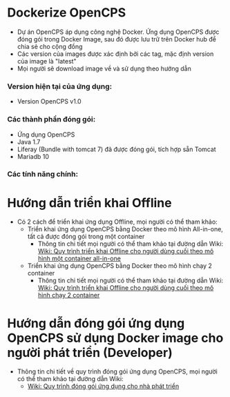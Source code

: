 # Dockerize OpenCPS  
* Dự án OpenCPS áp dụng công nghệ Docker. Ứng dụng OpenCPS được đóng gói trong Docker Image, sau đó được lưu trữ trên Docker hub để chia sẻ cho cộng đồng  
* Các version của images được xác định bởi các tag, mặc định version của image là "latest"  
* Mọi người sẽ download image về và sử dụng theo hướng dẫn  

### Version hiện tại của ứng dụng:  
* Version OpenCPS v1.0   

### Các thành phần đóng gói:  
* Ứng dụng OpenCPS
* Java 1.7  
* Liferay (Bundle with tomcat 7) đã được đóng gói, tích hợp sẵn Tomcat  
* Mariadb 10  

### Các tính năng chính:  


# Hướng dẫn triển khai Offline 
* Có 2 cách để triển khai ứng dụng Offline, mọi người có thể tham khảo:
  * Triển khai ứng dụng OpenCPS bằng Docker theo mô hình All-in-one, tất cả được đóng gói trong một container  
    * Thông tin chi tiết mọi người có thể tham khảo tại đường dẫn Wiki:  
    [Wiki: Quy trình triển khai Offline cho người dùng cuối theo mô hình một container all-in-one](https://github.com/VietOpenCPS/deploy/wiki/H%C6%B0%E1%BB%9Bng-d%E1%BA%ABn-tri%E1%BB%83n-khai-%E1%BB%A9ng-d%E1%BB%A5ng-OpenCPS-Offline-cho-ng%C6%B0%E1%BB%9Di-d%C3%B9ng-theo-m%C3%B4-h%C3%ACnh-all-in-one,-t%E1%BA%A5t-c%E1%BA%A3-%C4%91%C3%B3ng-g%C3%B3i-trong-m%E1%BB%99t-container)  
  * Triển khai ứng dụng OpenCPS bằng Docker theo mô hình chạy 2 container  
    * Thông tin chi tiết mọi người có thể tham khảo tại đường dẫn Wiki:  
    [Wiki: Quy trình triển khai Offline cho người dùng cuối theo mô hình chạy 2 container](https://github.com/VietOpenCPS/deploy/wiki/H%C6%B0%E1%BB%9Bng-d%E1%BA%ABn-tri%E1%BB%83n-khai-%E1%BB%A9ng-d%E1%BB%A5ng-OpenCPS-Offline-cho-ng%C6%B0%E1%BB%9Di-d%C3%B9ng)  

# Hướng dẫn đóng gói ứng dụng OpenCPS sử dụng Docker image cho người phát triển (Developer)  
* Thông tin chi tiết về quy trình đóng gói ứng dụng OpenCPS, mọi người có thể tham khảo tại đường dẫn Wiki:
  * [Wiki: Quy trình đóng gói ứng dụng cho nhà phát triển](https://github.com/VietOpenCPS/deploy/wiki/H%C6%B0%E1%BB%9Bng-d%E1%BA%ABn-quy-tr%C3%ACnh-%C4%91%C3%B3ng-g%C3%B3i-Docker-image-cho-nh%C3%A0-ph%C3%A1t-tri%E1%BB%83n-%28Developer%29)
